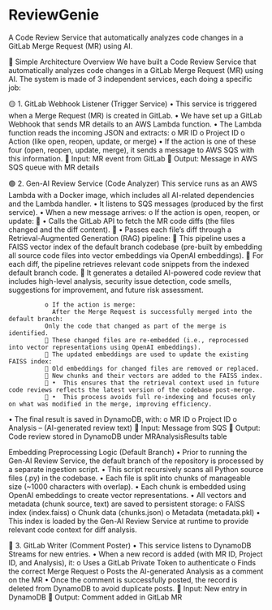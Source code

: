 # ReviewGenie
A Code Review Service that automatically analyzes code changes in a GitLab Merge Request (MR) using AI. 

🧠 Simple Architecture Overview
We have built a Code Review Service that automatically analyzes code changes in a GitLab Merge Request (MR) using AI. The system is made of 3 independent services, each doing a specific job:

🟡 1. GitLab Webhook Listener (Trigger Service)
      •	This service is triggered when a Merge Request (MR) is created in GitLab.
      •	We have set up a GitLab Webhook that sends MR details to an AWS Lambda function.
      •	The Lambda function reads the incoming JSON and extracts:
          o	MR ID
          o	Project ID
          o	Action (like open, reopen, update, or merge)
      •	If the action is one of these four (open, reopen, update, merge), it sends a message to AWS SQS with this information.
      🔹 Input: MR event from GitLab
      🔹 Output: Message in AWS SQS queue with MR details

🟢 2. Gen-AI Review Service (Code Analyzer)
       This service runs as an AWS Lambda with a Docker image, which includes all AI-related dependencies and the Lambda handler.
        •	It listens to SQS messages (produced by the first service).
        •	When a new message arrives:
            o	If the action is open, reopen, or update:
                	•  Calls the GitLab API to fetch the MR code diffs (the files changed and the diff content).
                	•  Passes each file’s diff through a Retrieval-Augmented Generation (RAG) pipeline:
                	This pipeline uses a FAISS vector index of the default branch codebase (pre-built by embedding all source code files into vector embeddings via OpenAI embeddings).
                	For each diff, the pipeline retrieves relevant code snippets from the indexed default branch code.
                	It generates a detailed AI-powered code review that includes high-level analysis, security issue detection, code smells, suggestions for improvement, and future risk assessment.

              o	If the action is merge:
              	After the Merge Request is successfully merged into the default branch:
              Only the code that changed as part of the merge is identified.
              	These changed files are re-embedded (i.e., reprocessed into vector representations using OpenAI embeddings).
              	The updated embeddings are used to update the existing FAISS index:
              	Old embeddings for changed files are removed or replaced.
              	New chunks and their vectors are added to the FAISS index.
              	•  This ensures that the retrieval context used in future code reviews reflects the latest version of the codebase post-merge.
              	•  This process avoids full re-indexing and focuses only on what was modified in the merge, improving efficiency.

•	The final result is saved in DynamoDB, with:
    o	MR ID
    o	Project ID
    o	Analysis – (AI-generated review text)
🔹 Input: Message from SQS
🔹 Output: Code review stored in DynamoDB under MRAnalysisResults table


Embedding Preprocessing Logic (Default Branch)
•	Prior to running the Gen-AI Review Service, the default branch of the repository is processed by a separate ingestion script.
•	This script recursively scans all Python source files (.py) in the codebase.
•	Each file is split into chunks of manageable size (~1000 characters with overlap).
•	Each chunk is embedded using OpenAI embeddings to create vector representations.
•	All vectors and metadata (chunk source, text) are saved to persistent storage:
    o	FAISS index (index.faiss)
    o	Chunk data (chunks.json)
    o	Metadata (metadata.pkl)
•	This index is loaded by the Gen-AI Review Service at runtime to provide relevant code context for diff analysis.

🔵 3. GitLab Writer (Comment Poster)
•	This service listens to DynamoDB Streams for new entries.
•	When a new record is added (with MR ID, Project ID, and Analysis), it:
    o	Uses a GitLab Private Token to authenticate
    o	Finds the correct Merge Request
    o	Posts the AI-generated Analysis as a comment on the MR
•	Once the comment is successfully posted, the record is deleted from DynamoDB to avoid duplicate posts.
🔹 Input: New entry in DynamoDB
🔹 Output: Comment added in GitLab MR




